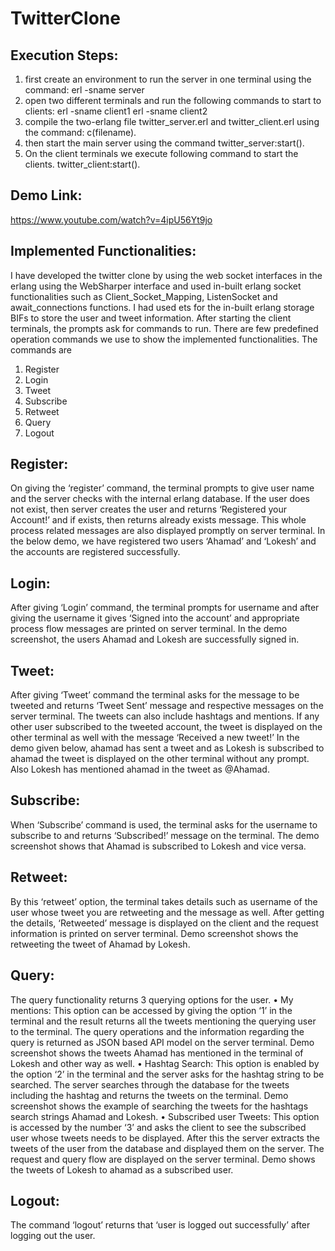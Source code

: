 # TwitterClone

## Execution Steps:
1. first create an environment to run the server in one terminal using the command:
erl -sname server
2. open two different terminals and run the following commands to start to clients:
erl -sname client1
erl -sname client2
3. compile the two-erlang file twitter_server.erl and twitter_client.erl using the command:
c(filename).
4. then start the main server using the command
twitter_server:start().
5. On the client terminals we execute following command to start the clients.
twitter_client:start().
## Demo Link:
https://www.youtube.com/watch?v=4ipU56Yt9jo
## Implemented Functionalities:
I have developed the twitter clone by using the web socket interfaces in the erlang using the WebSharper interface and used in-built erlang socket functionalities such as Client_Socket_Mapping, ListenSocket and await_connections functions. I had used ets for the in-built erlang storage BIFs to store the user and tweet information. After starting the client terminals, the prompts ask for commands to run. There are few predefined operation commands we use to show the implemented functionalities. The commands are
1. Register
2. Login
3. Tweet
4. Subscribe
5. Retweet
6. Query
7. Logout
## Register:
On giving the ‘register’ command, the terminal prompts to give user name and the server checks with the internal erlang database. If the user does not exist, then server creates the user and returns ‘Registered your Account!’ and if exists, then returns already exists message. This whole process related messages are also displayed promptly on server terminal. In the below demo, we have registered two users ‘Ahamad’ and ‘Lokesh’ and the accounts are registered successfully.
## Login:
After giving ‘Login’ command, the terminal prompts for username and after giving the username it gives ‘Signed into the account’ and appropriate process flow messages are printed on server terminal. In the demo screenshot, the users Ahamad and Lokesh are successfully signed in.
## Tweet:
After giving ‘Tweet’ command the terminal asks for the message to be tweeted and returns ‘Tweet Sent’ message and respective messages on the server terminal.
The tweets can also include hashtags and mentions.
If any other user subscribed to the tweeted account, the tweet is displayed on the other terminal as well with the message ‘Received a new tweet!’
In the demo given below, ahamad has sent a tweet and as Lokesh is subscribed to ahamad the tweet is displayed on the other terminal without any prompt. Also Lokesh has mentioned ahamad in the tweet as @Ahamad.
## Subscribe:
When ‘Subscribe’ command is used, the terminal asks for the username to subscribe to and returns ‘Subscribed!’ message on the terminal. The demo screenshot shows that Ahamad is subscribed to Lokesh and vice versa.
## Retweet:
By this ‘retweet’ option, the terminal takes details such as username of the user whose tweet you are retweeting and the message as well. After getting the details, ‘Retweeted’ message is displayed on the client and the request information is printed on server terminal.
Demo screenshot shows the retweeting the tweet of Ahamad by Lokesh.
## Query:
The query functionality returns 3 querying options for the user.
• My mentions: This option can be accessed by giving the option ‘1’ in the terminal and the result returns all the tweets mentioning the querying user to the terminal. The query operations and the information regarding the query is returned as JSON based API model on the server terminal. Demo screenshot shows the tweets Ahamad has mentioned in the terminal of Lokesh and other way as well.
• Hashtag Search: This option is enabled by the option ‘2’ in the terminal and the server asks for the hashtag string to be searched. The server searches through the database for the tweets including the hashtag and returns the tweets on the terminal. Demo screenshot shows the example of searching the tweets for the hashtags search strings Ahamad and Lokesh.
• Subscribed user Tweets: This option is accessed by the number ‘3’ and asks the client to see the subscribed user whose tweets needs to be displayed. After this the server extracts the tweets of the user from the database and displayed them on the server. The request and query flow are displayed on the server terminal. Demo shows the tweets of Lokesh to ahamad as a subscribed user.
## Logout:
The command ‘logout’ returns that ‘user is logged out successfully’ after logging out the user.
